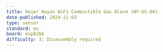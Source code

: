 ```yaml
---
title: Haier Nayun WiFi Combustible Gas Alarm (NY-GS-04)
date-published: 2024-11-03
type: sensor
standard: eu
board: esp8266
difficulty: 3: Disassembly required
---
```

